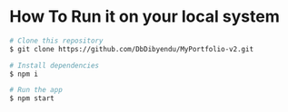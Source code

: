 
# How To Run it on your local system

```bash
# Clone this repository
$ git clone https://github.com/DbDibyendu/MyPortfolio-v2.git

# Install dependencies
$ npm i

# Run the app
$ npm start
```
